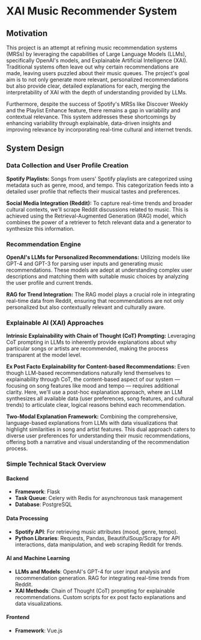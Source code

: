 # XAI Music Recommender System

## Motivation
This project is an attempt at refining music recommendation systems (MRSs) by leveraging the capabilities of Large Language Models (LLMs), specifically OpenAI's models, and Explainable Artificial Intelligence (XAI). Traditional systems often leave out why certain recommendations are made, leaving users puzzled about their music queues. The project's goal aim is to not only generate more relevant, personalized recommendations but also provide clear, detailed explanations for each, merging the interpretability of XAI with the depth of understanding provided by LLMs. 

Furthermore, despite the success of Spotify's MRSs like Discover Weekly and the Playlist Enhance feature, there remains a gap in variability and contextual relevance. This system addresses these shortcomings by enhancing variability through explainable, data-driven insights and improving relevance by incorporating real-time cultural and internet trends.


## System Design
### Data Collection and User Profile Creation
**Spotify Playlists:** Songs from users' Spotify playlists are categorized using metadata such as genre, mood, and tempo. This categorization feeds into a detailed user profile that reflects their musical tastes and preferences.

**Social Media Integration (Reddit):** To capture real-time trends and broader cultural contexts, we'll scrape Reddit discussions related to music. This is achieved using the Retrieval-Augmented Generation (RAG) model, which combines the power of a retriever to fetch relevant data and a generator to synthesize this information.
### Recommendation Engine
**OpenAI's LLMs for Personalized Recommendations:** Utilizing models like GPT-4 and GPT-3 for parsing user inputs and generating music recommendations. These models are adept at understanding complex user descriptions and matching them with suitable music choices by analyzing the user profile and current trends.

**RAG for Trend Integration:** The RAG model plays a crucial role in integrating real-time data from Reddit, ensuring that recommendations are not only personalized but also contextually relevant and culturally aware.
### Explainable AI (XAI) Approaches
**Intrinsic Explainability with Chain of Thought (CoT) Prompting:** Leveraging CoT prompting in LLMs to inherently provide explanations about why particular songs or artists are recommended, making the process transparent at the model level.

**Ex Post Facto Explainability for Content-based Recommendations:** Even though LLM-based recommendations naturally lend themselves to explainability through CoT, the content-based aspect of our system — focusing on song features like mood and tempo — requires additional clarity. Here, we'll use a post-hoc explanation approach, where an LLM synthesizes all available data (user preferences, song features, and cultural trends) to articulate clear, logical reasons behind each recommendation.

**Two-Modal Explanation Framework:** Combining the comprehensive, language-based explanations from LLMs with data visualizations that highlight similarities in song and artist features. This dual approach caters to diverse user preferences for understanding their music recommendations, offering both a narrative and visual understanding of the recommendation process.

### Simple Technical Stack Overview

#### Backend
- **Framework**: Flask
- **Task Queue**: Celery with Redis for asynchronous task management
- **Database**: PostgreSQL

#### Data Processing
- **Spotify API**: For retrieving music attributes (mood, genre, tempo).
- **Python Libraries**: Requests, Pandas, BeautifulSoup/Scrapy for API interactions, data manipulation, and web scraping Reddit for trends.

#### AI and Machine Learning
- **LLMs and Models**: OpenAI's GPT-4 for user input analysis and recommendation generation. RAG for integrating real-time trends from Reddit.
- **XAI Methods**: Chain of Thought (CoT) prompting for explainable recommendations. Custom scripts for ex post facto explanations and data visualizations.

#### Frontend
- **Framework**: Vue.js
